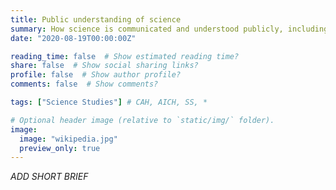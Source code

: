 ```yaml
---
title: Public understanding of science
summary: How science is communicated and understood publicly, including via online media, social media and Wikipedia?
date: "2020-08-19T00:00:00Z"

reading_time: false  # Show estimated reading time?
share: false  # Show social sharing links?
profile: false  # Show author profile?
comments: false  # Show comments?

tags: ["Science Studies"] # CAH, AICH, SS, *

# Optional header image (relative to `static/img/` folder).
image:
  image: "wikipedia.jpg"
  preview_only: true
---
```


*ADD SHORT BRIEF*